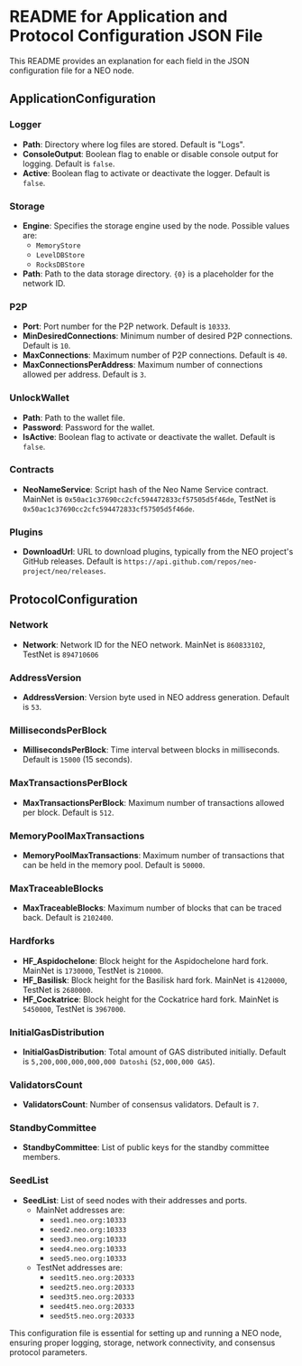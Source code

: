 # README for Application and Protocol Configuration JSON File

This README provides an explanation for each field in the JSON configuration file for a NEO node.

## ApplicationConfiguration

### Logger
- **Path**: Directory where log files are stored. Default is "Logs".
- **ConsoleOutput**: Boolean flag to enable or disable console output for logging. Default is `false`.
- **Active**: Boolean flag to activate or deactivate the logger. Default is `false`.

### Storage
- **Engine**: Specifies the storage engine used by the node. Possible values are:
    - `MemoryStore`
    - `LevelDBStore`
    - `RocksDBStore`
- **Path**: Path to the data storage directory. `{0}` is a placeholder for the network ID.

### P2P
- **Port**: Port number for the P2P network. Default is `10333`.
- **MinDesiredConnections**: Minimum number of desired P2P connections. Default is `10`.
- **MaxConnections**: Maximum number of P2P connections. Default is `40`.
- **MaxConnectionsPerAddress**: Maximum number of connections allowed per address. Default is `3`.

### UnlockWallet
- **Path**: Path to the wallet file.
- **Password**: Password for the wallet.
- **IsActive**: Boolean flag to activate or deactivate the wallet. Default is `false`.

### Contracts
- **NeoNameService**: Script hash of the Neo Name Service contract. MainNet is `0x50ac1c37690cc2cfc594472833cf57505d5f46de`, TestNet is `0x50ac1c37690cc2cfc594472833cf57505d5f46de`.

### Plugins
- **DownloadUrl**: URL to download plugins, typically from the NEO project's GitHub releases. Default is `https://api.github.com/repos/neo-project/neo/releases`.

## ProtocolConfiguration

### Network
- **Network**: Network ID for the NEO network. MainNet is `860833102`, TestNet is `894710606`

### AddressVersion
- **AddressVersion**: Version byte used in NEO address generation. Default is `53`.

### MillisecondsPerBlock
- **MillisecondsPerBlock**: Time interval between blocks in milliseconds. Default is `15000` (15 seconds).

### MaxTransactionsPerBlock
- **MaxTransactionsPerBlock**: Maximum number of transactions allowed per block. Default is `512`.

### MemoryPoolMaxTransactions
- **MemoryPoolMaxTransactions**: Maximum number of transactions that can be held in the memory pool. Default is `50000`.

### MaxTraceableBlocks
- **MaxTraceableBlocks**: Maximum number of blocks that can be traced back. Default is `2102400`.

### Hardforks
- **HF_Aspidochelone**: Block height for the Aspidochelone hard fork. MainNet is `1730000`, TestNet is `210000`.
- **HF_Basilisk**: Block height for the Basilisk hard fork. MainNet is `4120000`, TestNet is `2680000`.
- **HF_Cockatrice**: Block height for the Cockatrice hard fork. MainNet is `5450000`, TestNet is `3967000`.

### InitialGasDistribution
- **InitialGasDistribution**: Total amount of GAS distributed initially. Default is `5,200,000,000,000,000 Datoshi` (`52,000,000 GAS`).

### ValidatorsCount
- **ValidatorsCount**: Number of consensus validators. Default is `7`.

### StandbyCommittee
- **StandbyCommittee**: List of public keys for the standby committee members.

### SeedList
- **SeedList**: List of seed nodes with their addresses and ports.
  - MainNet addresses are:
      - `seed1.neo.org:10333`
      - `seed2.neo.org:10333`
      - `seed3.neo.org:10333`
      - `seed4.neo.org:10333`
      - `seed5.neo.org:10333`
  - TestNet addresses are:
      - `seed1t5.neo.org:20333`
      - `seed2t5.neo.org:20333`
      - `seed3t5.neo.org:20333`
      - `seed4t5.neo.org:20333`
      - `seed5t5.neo.org:20333`

This configuration file is essential for setting up and running a NEO node, ensuring proper logging, storage, network connectivity, and consensus protocol parameters.
